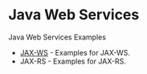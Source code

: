 # Java Web Services

Java Web Services Examples

* [JAX-WS](jaxws/README.md) - Examples for JAX-WS.
* JAX-RS - Examples for JAX-RS.